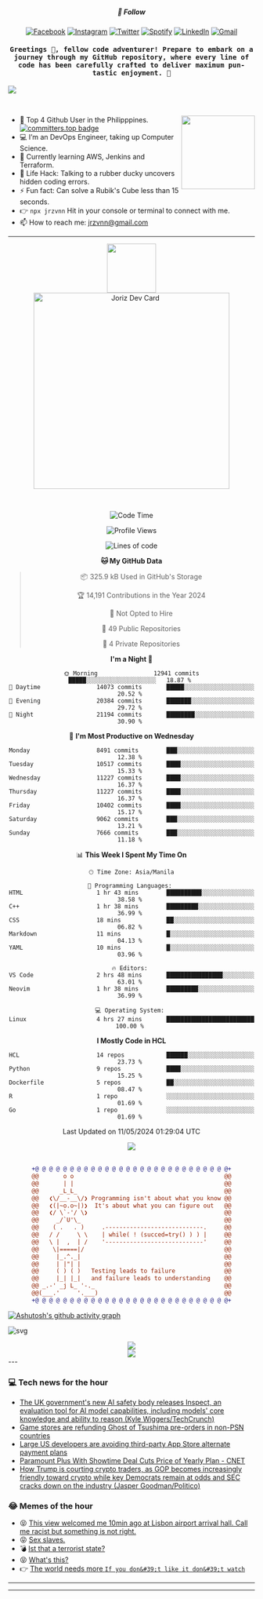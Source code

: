 <h5 align="center">💬 Follow</h5>
<div align="center">

[![Facebook](https://img.shields.io/badge/Facebook-%231877F2.svg?style=for-the-badge&logo=Facebook&logoColor=white)](https://www.facebook.com/Horisyo/)
[![Instagram](https://img.shields.io/badge/Instagram-%23E4405F.svg?style=for-the-badge&logo=Instagram&logoColor=white)](https://www.instagram.com/jrzvnn_/)
[![Twitter](https://img.shields.io/badge/Twitter-%231DA1F2.svg?style=for-the-badge&logo=Twitter&logoColor=white)](https://twitter.com/jrz_studies)
[![Spotify](https://img.shields.io/badge/Spotify-%231ED760.svg?style=for-the-badge&logo=Spotify&logoColor=white)](https://open.spotify.com/user/217td4qrc6mzqjodfalmzjpdi?si=b93099b9078c4ccb)
[![LinkedIn](https://img.shields.io/badge/LinkedIn-%230077B5.svg?style=for-the-badge&logo=LinkedIn&logoColor=white)](https://www.linkedin.com/in/jrz-vnn/)
[![Gmail](https://img.shields.io/badge/Gmail-D14836?style=for-the-badge&logo=gmail&logoColor=white)](mailto:jrzvnn@gmail.com)

</div>
<h4 align="center"><samp>Greetings 👋, fellow code adventurer! Prepare to embark on a journey through my GitHub repository, where every line of code has been carefully crafted to deliver maximum pun-tastic enjoyment. 🚀 </samp></h4>

<!--horizontal divider(gradiant)-->
<img src="https://user-images.githubusercontent.com/73097560/115834477-dbab4500-a447-11eb-908a-139a6edaec5c.gif">

&nbsp; 

<img align='right' src='https://github.com/Rishit-dagli/Rishit-dagli/blob/master/images/octocat-anime.gif' width='150"'>

- 🚀 Top 4 Github User in the Philipppines. [![committers.top badge](https://user-badge.committers.top/philippines/jrzvnn.svg)](https://user-badge.committers.top/philippines/USERNAME)
- 💻 I’m an DevOps Engineer, taking up Computer Science.
- 🤖 Currently learning AWS, Jenkins and Terraform.
- 🎯 Life Hack: Talking to a rubber ducky uncovers hidden coding errors.
- ⚡ Fun fact: Can solve a Rubik's Cube less than 15 seconds.
- 👉 `npx jrzvnn` Hit in your console or terminal to connect with me.
- 📫 How to reach me: jrzvnn@gmail.com

---

<!--🖼️OCTOCAT-->
<p align="center">

<img src="https://media.giphy.com/media/IP7sarl7C5lSFCw9rG/giphy.gif"  width="100px" height="100px">
<br />
<a href="https://app.daily.dev/jorizvillanueva"><img src="https://github.com/jrzvnn/jrzvnn/blob/main/devcard.svg" width="400" alt="Joriz Dev Card"/></a>
</p>

<br />
<div align="center">

<!--START_SECTION:waka-->
![Code Time](http://img.shields.io/badge/Code%20Time-257%20hrs%201%20min-blue)

![Profile Views](http://img.shields.io/badge/Profile%20Views-101-blue)

![Lines of code](https://img.shields.io/badge/From%20Hello%20World%20I%27ve%20Written-1.6%20million%20lines%20of%20code-blue)

**🐱 My GitHub Data** 

> 📦 325.9 kB Used in GitHub's Storage 
 > 
> 🏆 14,191 Contributions in the Year 2024
 > 
> 🚫 Not Opted to Hire
 > 
> 📜 49 Public Repositories 
 > 
> 🔑 4 Private Repositories 
 > 
**I'm a Night 🦉** 

```text
🌞 Morning                12941 commits       █████░░░░░░░░░░░░░░░░░░░░   18.87 % 
🌆 Daytime                14073 commits       █████░░░░░░░░░░░░░░░░░░░░   20.52 % 
🌃 Evening                20384 commits       ███████░░░░░░░░░░░░░░░░░░   29.72 % 
🌙 Night                  21194 commits       ████████░░░░░░░░░░░░░░░░░   30.90 % 
```
📅 **I'm Most Productive on Wednesday** 

```text
Monday                   8491 commits        ███░░░░░░░░░░░░░░░░░░░░░░   12.38 % 
Tuesday                  10517 commits       ████░░░░░░░░░░░░░░░░░░░░░   15.33 % 
Wednesday                11227 commits       ████░░░░░░░░░░░░░░░░░░░░░   16.37 % 
Thursday                 11227 commits       ████░░░░░░░░░░░░░░░░░░░░░   16.37 % 
Friday                   10402 commits       ████░░░░░░░░░░░░░░░░░░░░░   15.17 % 
Saturday                 9062 commits        ███░░░░░░░░░░░░░░░░░░░░░░   13.21 % 
Sunday                   7666 commits        ███░░░░░░░░░░░░░░░░░░░░░░   11.18 % 
```


📊 **This Week I Spent My Time On** 

```text
🕑︎ Time Zone: Asia/Manila

💬 Programming Languages: 
HTML                     1 hr 43 mins        ██████████░░░░░░░░░░░░░░░   38.58 % 
C++                      1 hr 38 mins        █████████░░░░░░░░░░░░░░░░   36.99 % 
CSS                      18 mins             ██░░░░░░░░░░░░░░░░░░░░░░░   06.82 % 
Markdown                 11 mins             █░░░░░░░░░░░░░░░░░░░░░░░░   04.13 % 
YAML                     10 mins             █░░░░░░░░░░░░░░░░░░░░░░░░   03.96 % 

🔥 Editors: 
VS Code                  2 hrs 48 mins       ████████████████░░░░░░░░░   63.01 % 
Neovim                   1 hr 38 mins        █████████░░░░░░░░░░░░░░░░   36.99 % 

💻 Operating System: 
Linux                    4 hrs 27 mins       █████████████████████████   100.00 % 
```

**I Mostly Code in HCL** 

```text
HCL                      14 repos            ██████░░░░░░░░░░░░░░░░░░░   23.73 % 
Python                   9 repos             ████░░░░░░░░░░░░░░░░░░░░░   15.25 % 
Dockerfile               5 repos             ██░░░░░░░░░░░░░░░░░░░░░░░   08.47 % 
R                        1 repo              ░░░░░░░░░░░░░░░░░░░░░░░░░   01.69 % 
Go                       1 repo              ░░░░░░░░░░░░░░░░░░░░░░░░░   01.69 % 
```




 Last Updated on 11/05/2024 01:29:04 UTC
<!--END_SECTION:waka-->

<img src="https://wakatime.com/share/@jrzvnn/70a4618c-7cd9-4016-b7b9-eabe75c837ee.svg">

<br />
<br />

```diff
+@ @ @ @ @ @ @ @ @ @ @ @ @ @ @ @ @ @ @ @ @ @ @ @ @ @ @ @+
@@       o o                                           @@
@@       | |                                           @@
@@      _L_L_                                          @@
@@   ❮\/__-__\/❯ Programming isn't about what you know @@
@@   ❮(|~o.o~|)❯  It's about what you can figure out   @@
@@   ❮/ \`-'/ \❯                                       @@
@@     _/`U'\_                                         @@
@@    ( .   . )     .----------------------------.     @@
@@   / /     \ \    | while( ! (succed=try() ) ) |     @@
@@   \ |  ,  | /    '----------------------------'     @@
@@    \|=====|/                                        @@
@@     |_.^._|                                         @@
@@     | |"| |                                         @@
@@     ( ) ( )   Testing leads to failure              @@
@@     |_| |_|   and failure leads to understanding    @@
@@ _.-' _j L_ '-._                                     @@
@@(___.'     '.___)                                    @@
+@ @ @ @ @ @ @ @ @ @ @ @ @ @ @ @ @ @ @ @ @ @ @ @ @ @ @ @+

```

</div>


[![Ashutosh's github activity graph](https://github-readme-activity-graph.vercel.app/graph?username=jrzvnn&theme=github-compact)](https://github.com/ashutosh00710/github-readme-activity-graph)


![svg](profile-3d-contrib/profile-night-green.svg)

<div align="center">
<img src="https://github.com/jrzvnn/jrzvnn/blob/output/github-snake-dark.svg">
</div>

<div align=center>
<img align=center src=https://metrics.lecoq.io/jrzvnn?template=classic&isocalendar=1&languages=1&achievements=1&base=header%2C%20activity%2C%20community%2C%20repositories%2C%20metadata&base.indepth=false&base.hireable=false&base.skip=false&isocalendar=false&isocalendar.duration=full-year&languages=false&languages.limit=8&languages.threshold=0%25&languages.other=false&languages.colors=github&languages.sections=most-used&languages.indepth=false&languages.analysis.timeout=15&languages.analysis.timeout.repositories=7.5&languages.categories=markup%2C%20programming&languages.recent.categories=markup%2C%20programming&languages.recent.load=300&languages.recent.days=14&achievements=false&achievements.threshold=C&achievements.secrets=true&achievements.display=detailed&achievements.limit=0&config.timezone=Asia%2FManila)
</div>
<div align="left">
---

### 💻 Tech news for the hour

<!-- TECH:START -->
 - [The UK government&#39;s new AI safety body releases Inspect, an evaluation tool for AI model capabilities, including models&#39; core knowledge and ability to reason &lpar;Kyle Wiggers/TechCrunch&rpar;](http://www.techmeme.com/240511/p16#a240511p16)
 - [Game stores are refunding Ghost of Tsushima pre-orders in non-PSN countries](https://www.theverge.com/2024/5/11/24154412/steam-refunding-ghost-of-tsushima-preorders-psn-network-unavailable)
 - [Large US developers are avoiding third-party App Store alternate payment plans](https://appleinsider.com/articles/24/05/11/large-us-developers-are-avoiding-third-party-app-store-alternate-payment-plans?utm_medium=rss)
 - [Paramount Plus With Showtime Deal Cuts Price of Yearly Plan     - CNET](https://www.cnet.com/deals/paramount-plus-with-showtime-deal-cuts-price-of-yearly-plan/#ftag=CAD590a51e)
 - [How Trump is courting crypto traders, as GOP becomes increasingly friendly toward crypto while key Democrats remain at odds and SEC cracks down on the industry &lpar;Jasper Goodman/Politico&rpar;](http://www.techmeme.com/240511/p15#a240511p15)<!-- TECH:END -->

### 😂 Memes of the hour

<!-- MEMES:START -->
 - 😝 [This view welcomed me 10min ago at Lisbon airport arrival hall. Call me racist but something is not right.](http://9gag.com/gag/awybbA1)
 - 😝 [Sex slaves.](http://9gag.com/gag/aPAywbQ)
 - 💣 [Ist that a terrorist state?](http://9gag.com/gag/aAyVVdd)
 - 😝 [What&#39;s this?](http://9gag.com/gag/awybrvQ)
 - 👉 [The world needs more `If you don&#39;t like it don&#39;t watch`](http://9gag.com/gag/a5QNKdg)<!-- MEMES:END -->

---

---
